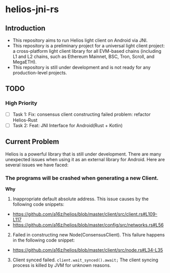 # helios-jni-rs

## Introduction

- This repository aims to run Helios light client on Android via JNI.
- This repository is a preliminary project for a universal light client project: a cross-platform light client library for all EVM-based chains (including L1 and L2 chains, such as Ethereum Mainnet, BSC, Tron, Scroll, and MegaETH).
- This repository is still under development and is not ready for any production-level projects.

## TODO

### High Priority
- [ ] Task 1: Fix: consensus client constructing failed problem: refactor Helios-Rust
- [ ] Task 2: Feat: JNI Interface for Android(Rust + Kotlin)

## Current Problem
Helios is a powerful library that is still under development. There are many unexpected issues when using it as an external library for Android. Here are several issues we have faced:

### The programs will be crashed when generating a new Client.

**Why**
1. Inappropriate default absolute address. This issue causes by the following code snippets:  
- https://github.com/a16z/helios/blob/master/client/src/client.rs#L109-L117
- https://github.com/a16z/helios/blob/master/config/src/networks.rs#L56


2. Failed in constructing new Node(ConsensusClient). This failure happens in the following code snippet:
- https://github.com/a16z/helios/blob/master/client/src/node.rs#L34-L35

3. Client synced failed. `client.wait_synced().await;`
The client syncing process is killed by JVM for unknown reasons.